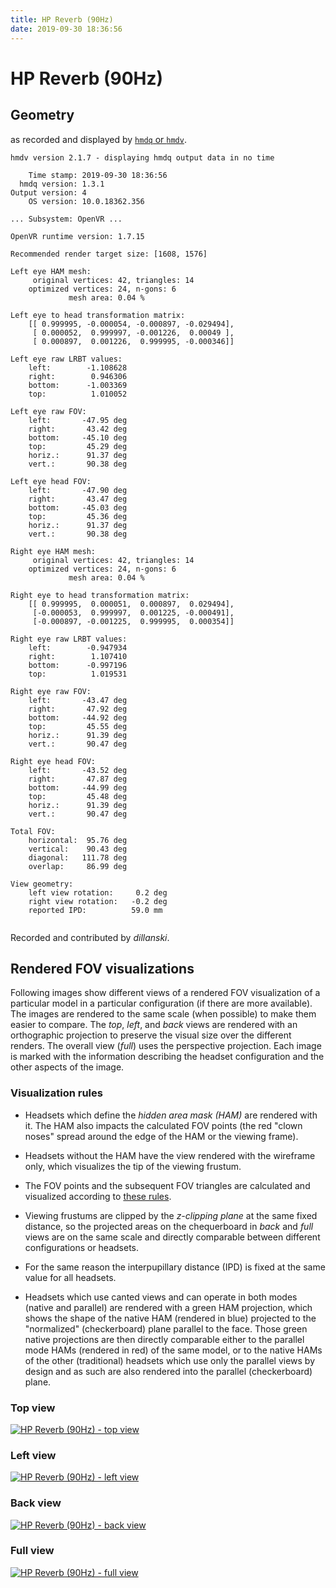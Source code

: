 ```yaml
---
title: HP Reverb (90Hz)
date: 2019-09-30 18:36:56
---
```

# HP Reverb (90Hz)

## Geometry

as recorded and displayed by [`hmdq` or `hmdv`](https://github.com/risa2000/hmdq).
```
hmdv version 2.1.7 - displaying hmdq output data in no time

    Time stamp: 2019-09-30 18:36:56
  hmdq version: 1.3.1
Output version: 4
    OS version: 10.0.18362.356

... Subsystem: OpenVR ...

OpenVR runtime version: 1.7.15

Recommended render target size: [1608, 1576]

Left eye HAM mesh:
     original vertices: 42, triangles: 14
    optimized vertices: 24, n-gons: 6
             mesh area: 0.04 %

Left eye to head transformation matrix:
    [[ 0.999995, -0.000054, -0.000897, -0.029494],
     [ 0.000052,  0.999997, -0.001226,  0.00049 ],
     [ 0.000897,  0.001226,  0.999995, -0.000346]]

Left eye raw LRBT values:
    left:        -1.108628
    right:        0.946306
    bottom:      -1.003369
    top:          1.010052

Left eye raw FOV:
    left:       -47.95 deg
    right:       43.42 deg
    bottom:     -45.10 deg
    top:         45.29 deg
    horiz.:      91.37 deg
    vert.:       90.38 deg

Left eye head FOV:
    left:       -47.90 deg
    right:       43.47 deg
    bottom:     -45.03 deg
    top:         45.36 deg
    horiz.:      91.37 deg
    vert.:       90.38 deg

Right eye HAM mesh:
     original vertices: 42, triangles: 14
    optimized vertices: 24, n-gons: 6
             mesh area: 0.04 %

Right eye to head transformation matrix:
    [[ 0.999995,  0.000051,  0.000897,  0.029494],
     [-0.000053,  0.999997,  0.001225, -0.000491],
     [-0.000897, -0.001225,  0.999995,  0.000354]]

Right eye raw LRBT values:
    left:        -0.947934
    right:        1.107410
    bottom:      -0.997196
    top:          1.019531

Right eye raw FOV:
    left:       -43.47 deg
    right:       47.92 deg
    bottom:     -44.92 deg
    top:         45.55 deg
    horiz.:      91.39 deg
    vert.:       90.47 deg

Right eye head FOV:
    left:       -43.52 deg
    right:       47.87 deg
    bottom:     -44.99 deg
    top:         45.48 deg
    horiz.:      91.39 deg
    vert.:       90.47 deg

Total FOV:
    horizontal:  95.76 deg
    vertical:    90.43 deg
    diagonal:   111.78 deg
    overlap:     86.99 deg

View geometry:
    left view rotation:     0.2 deg
    right view rotation:   -0.2 deg
    reported IPD:          59.0 mm


```
Recorded and contributed by _dillanski_.

## Rendered FOV visualizations

Following images show different views of a rendered FOV visualization of a
particular model in a particular configuration (if there are more available).
The images are rendered to the same scale (when possible) to make them easier
to compare. The _top_, _left_, and _back_ views are rendered with an
orthographic projection to preserve the visual size over the different renders.
The overall view (_full_) uses the perspective projection. Each image is marked
with the information describing the headset configuration and the other aspects
of the image.

### Visualization rules

* Headsets which define the _hidden area mask (HAM)_ are rendered with it. The
  HAM also impacts the calculated FOV points (the red "clown noses" spread
  around the edge of the HAM or the viewing frame).

* Headsets without the HAM have the view rendered with the wireframe only, which
  visualizes the tip of the viewing frustum.

* The FOV points and the subsequent FOV triangles are calculated and visualized
  according to [these
  rules](https://risa2000.github.io/vrdocs/docs/hmd_fov_calculation).

* Viewing frustums are clipped by the _z-clipping plane_ at the same fixed
  distance, so the projected areas on the chequerboard in _back_ and _full_
  views are on the same scale and directly comparable between different
  configurations or headsets.

* For the same reason the interpupillary distance (IPD) is fixed at the same
  value for all headsets.

* Headsets which use canted views and can operate in both modes (native and
  parallel) are rendered with a green HAM projection, which shows the shape of
  the native HAM (rendered in blue) projected to the "normalized"
  (checkerboard) plane parallel to the face. Those green native projections are
  then directly comparable either to the parallel mode HAMs (rendered in red)
  of the same model, or to the native HAMs of the other (traditional) headsets
  which use only the parallel views by design and as such are also rendered
  into the parallel (checkerboard) plane.

### Top view
[![HP Reverb (90Hz) - top view](../images/Reverb_Native_R90_top.dmx.png)](../images/Reverb_Native_R90_top.dmx.png)

### Left view
[![HP Reverb (90Hz) - left view](../images/Reverb_Native_R90_left.dmx.png)](../images/Reverb_Native_R90_left.dmx.png)

### Back view
[![HP Reverb (90Hz) - back view](../images/Reverb_Native_R90_back.dmx.png)](../images/Reverb_Native_R90_back.dmx.png)

### Full view
[![HP Reverb (90Hz) - full view](../images/Reverb_Native_R90_over.dmx.png)](../images/Reverb_Native_R90_over.dmx.png)

